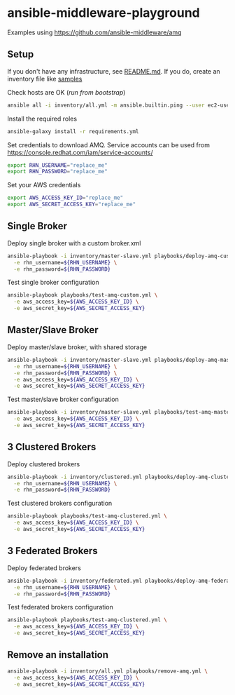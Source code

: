 # ansible-middleware-playground

Examples using https://github.com/ansible-middleware/amq

## Setup

If you don't have any infrastructure, see [README.md](configure-aws%2FREADME.md). If you do, create an inventory file like [samples](inventory/samples)

Check hosts are OK (_run from bootstrap_)
```bash
ansible all -i inventory/all.yml -m ansible.builtin.ping --user ec2-user --private-key ~/my_keypair.pem
```

Install the required roles
```bash
ansible-galaxy install -r requirements.yml
```

Set credentials to download AMQ. Service accounts can be used from https://console.redhat.com/iam/service-accounts/
```bash
export RHN_USERNAME="replace_me"
export RHN_PASSWORD="replace_me"
```

Set your AWS credentials
```bash
export AWS_ACCESS_KEY_ID="replace_me"
export AWS_SECRET_ACCESS_KEY="replace_me"
```

## Single Broker

Deploy single broker with a custom broker.xml
```bash
ansible-playbook -i inventory/master-slave.yml playbooks/deploy-amq-custom.yml \
  -e rhn_username=${RHN_USERNAME} \
  -e rhn_password=${RHN_PASSWORD}
```

Test single broker configuration
```bash
ansible-playbook playbooks/test-amq-custom.yml \
  -e aws_access_key=${AWS_ACCESS_KEY_ID} \
  -e aws_secret_key=${AWS_SECRET_ACCESS_KEY}
```

## Master/Slave Broker

Deploy master/slave broker, with shared storage
```bash
ansible-playbook -i inventory/master-slave.yml playbooks/deploy-amq-master-slave.yml \
  -e rhn_username=${RHN_USERNAME} \
  -e rhn_password=${RHN_PASSWORD} \
  -e aws_access_key=${AWS_ACCESS_KEY_ID} \
  -e aws_secret_key=${AWS_SECRET_ACCESS_KEY}
```

Test master/slave broker configuration
```bash
ansible-playbook -i inventory/master-slave.yml playbooks/test-amq-master-slave.yml \
  -e aws_access_key=${AWS_ACCESS_KEY_ID} \
  -e aws_secret_key=${AWS_SECRET_ACCESS_KEY}
```

## 3 Clustered Brokers

Deploy clustered brokers
```bash
ansible-playbook -i inventory/clustered.yml playbooks/deploy-amq-clustered.yml \
  -e rhn_username=${RHN_USERNAME} \
  -e rhn_password=${RHN_PASSWORD}
```

Test clustered brokers configuration
```bash
ansible-playbook playbooks/test-amq-clustered.yml \
  -e aws_access_key=${AWS_ACCESS_KEY_ID} \
  -e aws_secret_key=${AWS_SECRET_ACCESS_KEY}
```

## 3 Federated Brokers

Deploy federated brokers
```bash
ansible-playbook -i inventory/federated.yml playbooks/deploy-amq-federated.yml \
  -e rhn_username=${RHN_USERNAME} \
  -e rhn_password=${RHN_PASSWORD}
```

Test federated brokers configuration
```bash
ansible-playbook playbooks/test-amq-clustered.yml \
  -e aws_access_key=${AWS_ACCESS_KEY_ID} \
  -e aws_secret_key=${AWS_SECRET_ACCESS_KEY}
```

## Remove an installation

```bash
ansible-playbook -i inventory/all.yml playbooks/remove-amq.yml \
  -e aws_access_key=${AWS_ACCESS_KEY_ID} \
  -e aws_secret_key=${AWS_SECRET_ACCESS_KEY}
```
